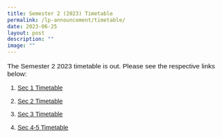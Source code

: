 ```yaml
---
title: Semester 2 (2023) Timetable
permalink: /lp-announcement/timetable/
date: 2023-06-25
layout: post
description: ""
image: ""
---
```

<p style="font-family:sans-serif;font-size:15.5px;">The Semester 2 2023 timetable is out. Please see the respective links below:</p>
<ol>
<li style="font-family:sans-serif;font-size:14.5px;">
<p><a href="https://drive.google.com/drive/folders/1In9AMXTmgdANW9X_aGB39H3pwb83EOJR?usp=sharing" style="font-family:sans-serif;font-size:14.5px;">Sec 1 Timetable</a></p>
</li>
<li style="font-family:sans-serif;font-size:14.5px;">
<p><a style="font-family:sans-serif;font-size:14.5px;" href="https://drive.google.com/drive/folders/1m7Q6g0CdFmxENRbdlavw-LhrVXrOGBSK?usp=sharing">Sec 2 Timetable</a></p>
</li>
<li style="font-family:sans-serif;font-size:14.5px;">
<p><a style="font-family:sans-serif;font-size:14.5px;" href="https://drive.google.com/drive/folders/1j9SBVDJv6gdHApZ_9Vp_AY-nfL16mqEP?usp=sharing">Sec 3 Timetable</a></p>
</li>
<li style="font-family:sans-serif;font-size:14.5px;">
<p><a style="font-family:sans-serif;font-size:14.5px;" href="https://drive.google.com/drive/folders/1HlVFY48W2Si2BNfkZJg9RTbRUutuakTP?usp=sharing">Sec 4-5 Timetable</a></p>
</li>
</ol>
